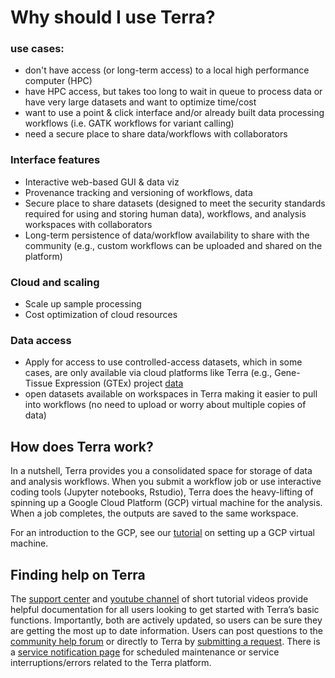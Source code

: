 # Why should I use Terra?

### use cases:

- don't have access (or long-term access) to a local high performance computer (HPC)
- have HPC access, but takes too long to wait in queue to process data or have very large datasets and want to optimize time/cost
- want to use a point & click interface and/or already built data processing workflows (i.e. GATK workflows for variant calling)
- need a secure place to share data/workflows with collaborators


### Interface features
- Interactive web-based GUI & data viz
- Provenance tracking and versioning of workflows, data
- Secure place to share datasets (designed to meet the security standards required for using and storing human data), workflows, and analysis workspaces with collaborators
- Long-term persistence of data/workflow availability to share with the community (e.g., custom workflows can be uploaded and shared on the platform)

### Cloud and scaling
- Scale up sample processing
- Cost optimization of cloud resources

### Data access
- Apply for access to use controlled-access datasets, which in some cases, are only available via cloud platforms like Terra (e.g., Gene-Tissue Expression (GTEx) project [data](https://anvilproject.org/data?query=consortium%3DGTEx%2B%2528v8%2529)
- open datasets available on workspaces in Terra making it easier to pull into workflows (no need to upload or worry about multiple copies of data)




## How does Terra work?

In a nutshell, Terra provides you a consolidated space for storage of data and analysis workflows. When you submit a workflow job or use interactive coding tools (Jupyter notebooks, Rstudio), Terra does the heavy-lifting of spinning up a Google Cloud Platform (GCP) virtual machine for the analysis. When a job completes, the outputs are saved to the same workspace.

For an introduction to the GCP, see our [tutorial](../Introduction-to-GCP/index.md) on setting up a GCP virtual machine.



## Finding help on Terra

The [support center](https://support.terra.bio/hc/en-us) and [youtube channel](https://www.youtube.com/channel/UCkXAqpR5Hk1ZmNd2-1K2l5Q/videos) of short tutorial videos provide helpful documentation for all users looking to get started with Terra’s basic functions. Importantly, both are actively updated, so users can be sure they are getting the most up to date information. Users can post questions to the [community help forum](https://support.terra.bio/hc/en-us/community/topics) or directly to Terra by [submitting a request](https://support.terra.bio/hc/en-us/requests/new). There is a [service notification page](https://support.terra.bio/hc/en-us/sections/360003692231-Service-Notifications) for scheduled maintenance or service interruptions/errors related to the Terra platform.
